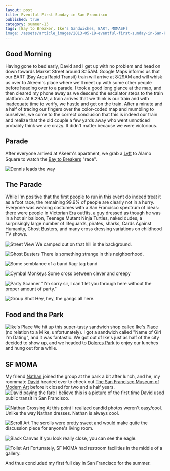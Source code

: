 ```yaml
---
layout: post
title: Eventful First Sunday in San Francisco
published: true
category: summer-13
tags: [Bay to Breaker, Ike's Sandwiches, BART, MOMASF]
image: /assets/article_images/2013-05-19-eventful-first-sunday-in-San-Francisco/group_shot.jpg
---
```

## Good Morning
Having gone to bed early, David and I get up with no problem and head on down towards Market Street around 8:15AM. Google Maps informs us that our BART (Bay Area Rapid Transit) train will arrive at 8:29AM and will whisk us over to Akeem's place where we'll meet up with some other people before heading over to a parade. I took a good long glance at the map, and then cleared my phone away as we descend the escalator steps to the train platform. At 8:29AM, a train arrives that we think is our train and with inadequate time to verify, we hustle and get on the train. After a minute and a half of tracing our fingers over the color-coded map and mumbling to ourselves, we come to the correct conclusion that this is indeed our train and realize that the old couple a few yards away who went unnoticed probably think we are crazy. It didn't matter because we were victorious.
## Parade
After everyone arrived at Akeem's apartment, we grab a [Lyft](http://www.lyft.me/) to Alamo Square to watch the [Bay to Breakers](http://www.baytobreakers.com/) "race".

![Dennis leads the way](/assets/article_images/2013-05-19-eventful-first-sunday-in-San-Francisco/david_dennis_phone.jpg)

## The Parade
While I'm positive that the first people to run in this event do indeed treat it as a foot race, the remaining 99.9% of people are clearly not in a hurry. Everyone was wearing costumes with a San Francisco spectrum of ideas: there were people in Victorian Era outfits, a guy dressed as though he was in a hot air balloon, Teenage Mutant Ninja Turtles, naked dudes, a surprisingly large number of lifeguards, pirates, sharks, Cards Against Humanity, Ghost Busters, and many cross dressing variations on childhood TV shows.

![Street View](/assets/article_images/2013-05-19-eventful-first-sunday-in-San-Francisco/on_the_street.jpg)
We camped out on that hill in the background.

![Ghost Busters](/assets/article_images/2013-05-19-eventful-first-sunday-in-San-Francisco/ghost_busters.jpg)
There is something strange in this neighborhood.

![Some semblance of a band](/assets/article_images/2013-05-19-eventful-first-sunday-in-San-Francisco/rag_tag_band.jpg)
Rag-tag band

![Cymbal Monkeys](/assets/article_images/2013-05-19-eventful-first-sunday-in-San-Francisco/cymbal_monkeys.jpg)
Some cross between clever and creepy

![Party Scanner](/assets/article_images/2013-05-19-eventful-first-sunday-in-San-Francisco/party_scanner.jpg)
"I'm sorry sir, I can't let you through here without the proper amount of party."

![Group Shot](/assets/article_images/2013-05-19-eventful-first-sunday-in-San-Francisco/group_shot.jpg)
Hey, hey, the gangs all here.

## Food and the Park
![Ike's Place](/assets/article_images/2013-05-19-eventful-first-sunday-in-San-Francisco/ikes_place.jpg)
We hit up this super-tasty sandwich shop called [Ike's Place](http://www.yelp.com/biz/ikes-place-san-francisco) (no relation to a Mike, unfortunately). I got a sandwich called "Name of Girl I'm Dating", and it was fantastic. We got out of Ike's just as half of the city decided to show up, and we headed to [Dolores Park](http://en.wikipedia.org/wiki/Dolores_Park) to enjoy our lunches and hung out for a while.

## SF MOMA
My friend [Nathan](https://www.facebook.com/nathan.f.alison) joined the group at the park a bit after lunch, and he, my roommate [David](https://www.facebook.com/david.nichol.14) headed over to check out [The San Francisco Museum of Modern Art](http://www.sfmoma.org/) before it closed for two and a half years.
![David paying the fare](/assets/article_images/2013-05-19-eventful-first-sunday-in-San-Francisco/david_paying_for_transit.jpg)
I believe this is a picture of the first time David used public transit in San Francisco.

![Nathan Crossing](/assets/article_images/2013-05-19-eventful-first-sunday-in-San-Francisco/nathan_crossing.jpg)
At this point I realized candid photos weren't easy/cool. Unlike the way Nathan dresses. Nathan is always cool.

![Scroll Art](/assets/article_images/2013-05-19-eventful-first-sunday-in-San-Francisco/scroll_art.jpg)
The scrolls were pretty sweet and would make quite the discussion piece for anyone's living room.

![Black Canvas](/assets/article_images/2013-05-19-eventful-first-sunday-in-San-Francisco/black_canvas.jpg)
If you look really close, you can see the eagle.

![Toilet Art](/assets/article_images/2013-05-19-eventful-first-sunday-in-San-Francisco/toilet_art.jpg)
Fortunately, SF MOMA had restroom facilities in the middle of a gallery.

And thus concluded my first full day in San Francisco for the summer.